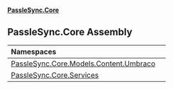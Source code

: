 #### [PassleSync.Core](index.md 'index')

## PassleSync.Core Assembly

| Namespaces | |
| :--- | :--- |
| [PassleSync.Core.Models.Content.Umbraco](PassleSync.Core.Models.Content.Umbraco.md 'PassleSync.Core.Models.Content.Umbraco') | |
| [PassleSync.Core.Services](PassleSync.Core.Services.md 'PassleSync.Core.Services') | |
